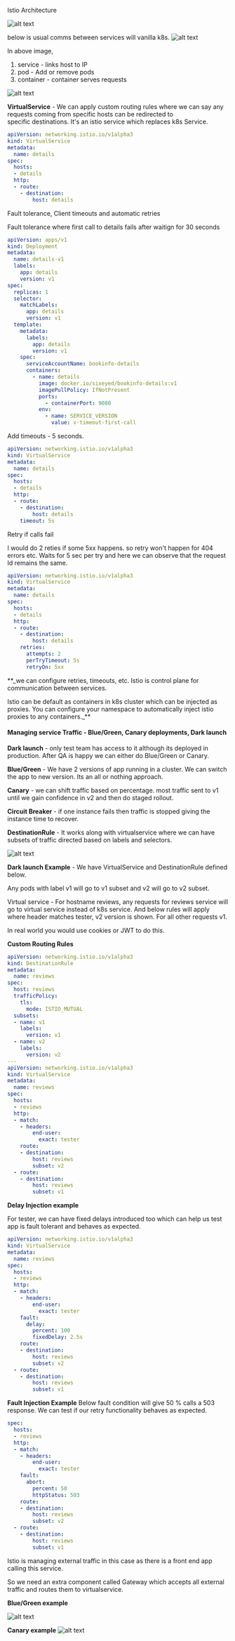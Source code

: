 Istio Architecture

![alt text](https://github.com/harishpatarla/kubernetes/blob/master/images/istioarchitecture.png)

below is usual comms between services will vanilla k8s.
![alt text](https://github.com/harishpatarla/kubernetes/blob/master/images/k8scomms.png)

In above image, 
1. service - links host to IP
2. pod - Add or remove pods
3. container - container serves requests

![alt text](https://github.com/harishpatarla/kubernetes/blob/master/images/virtualservice.png)

**VirtualService** -  We can apply custom routing rules where we can say any requests coming from specific hosts can be redirected to  
specific destinations. It's an istio service which replaces k8s Service.

```yaml
apiVersion: networking.istio.io/v1alpha3
kind: VirtualService
metadata:
  name: details
spec:
  hosts:
  - details
  http:
  - route:
    - destination:
        host: details
```

Fault tolerance, Client timeouts and automatic retries

Fault tolerance where first call to details fails after waitign for 30 seconds

```yaml
apiVersion: apps/v1
kind: Deployment
metadata:
  name: details-v1
  labels:
    app: details
    version: v1
spec:
  replicas: 1
  selector:
    matchLabels:
      app: details
      version: v1
  template:
    metadata:
      labels:
        app: details
        version: v1
    spec:
      serviceAccountName: bookinfo-details
      containers:
        - name: details
          image: docker.io/sixeyed/bookinfo-details:v1
          imagePullPolicy: IfNotPresent
          ports:
            - containerPort: 9080
          env:
            - name: SERVICE_VERSION
              value: v-timeout-first-call

```

Add timeouts - 5 seconds.
 
```yaml
apiVersion: networking.istio.io/v1alpha3
kind: VirtualService
metadata:
  name: details
spec:
  hosts:
  - details
  http:
  - route:
    - destination:
        host: details
    timeout: 5s
```

Retry if calls fail

I would do 2 reties if some 5xx happens. so retry won't happen for 404 errors etc.
Waits for 5 sec per try and here we can observe that the request Id remains the same.
```yaml
apiVersion: networking.istio.io/v1alpha3
kind: VirtualService
metadata:
  name: details
spec:
  hosts:
  - details
  http:
  - route:
    - destination:
        host: details
    retries:
      attempts: 2
      perTryTimeout: 5s
      retryOn: 5xx
```

**_we can configure retries, timeouts, etc.
Istio is control plane for communication between services.
    
Istio can be default as containers in k8s cluster which can be injected as proxies.
You can configure your namespace to automatically inject istio proxies to any containers._**


#### Managing service Traffic - Blue/Green,  Canary deployments, Dark launch

**Dark launch** - only test team has access to it although its deployed in production.
After QA is happy we can either do Blue/Green or Canary.

**Blue/Green** - We have 2 versions of app running in a cluster. We can switch the app to new version. Its an all or nothing approach.

**Canary** - we can shift traffic based on percentage. most traffic sent to v1 until we gain confidence in v2 and then do staged rollout. 
 
**Circuit Breaker** - if one instance fails then traffic is stopped giving the instance time to recover.

**DestinationRule** - It works along with virtualservice where we can have subsets of traffic directed based on labels and selectors. 

![alt text](https://github.com/harishpatarla/kubernetes/blob/master/images/DestinationRule.png)

**Dark launch Example** -
We have VirtualService and DestinationRule defined below.

Any pods with label v1 will go to v1 subset and v2 will go to v2 subset.

Virtual service - For hostname reviews, any requests for reviews service will go to virtual service instead of k8s service.
And below rules will apply where header matches tester, v2 version is shown. For all other requests v1.

In real world you would use cookies or JWT to do this.

**Custom Routing Rules**

```yaml
apiVersion: networking.istio.io/v1alpha3
kind: DestinationRule
metadata:
  name: reviews
spec:
  host: reviews
  trafficPolicy:
    tls:
      mode: ISTIO_MUTUAL
  subsets:
  - name: v1
    labels:
      version: v1
  - name: v2
    labels:
      version: v2
---
apiVersion: networking.istio.io/v1alpha3
kind: VirtualService
metadata:
  name: reviews
spec:
  hosts:
  - reviews
  http:
  - match:
    - headers:
        end-user:
          exact: tester
    route:
    - destination:
        host: reviews
        subset: v2
  - route:
    - destination:
        host: reviews
        subset: v1
``` 
**Delay Injection example**

For tester, we can have fixed delays introduced too which can help us test app is fault tolerant and behaves as expected.  

```yaml
apiVersion: networking.istio.io/v1alpha3
kind: VirtualService
metadata:
  name: reviews
spec:
  hosts:
  - reviews
  http:
  - match:
    - headers:
        end-user:
          exact: tester    
    fault:
      delay:
        percent: 100
        fixedDelay: 2.5s
    route:
    - destination:
        host: reviews
        subset: v2
  - route:
    - destination:
        host: reviews
        subset: v1
```

**Fault Injection Example**
Below fault condition will give 50 % calls a 503 response. 
We can test if our retry functionality behaves as expected. 
```yaml
spec:
  hosts:
  - reviews
  http:
  - match:
    - headers:
        end-user:
          exact: tester    
    fault:
      abort:
        percent: 50
        httpStatus: 503
    route:
    - destination:
        host: reviews
        subset: v2
  - route:
    - destination:
        host: reviews
        subset: v1

```

Istio is managing external traffic in this case as there is a front end app calling this service.

So we need an extra component called Gateway which accepts all external traffic and routes them to virtualservice.

**Blue/Green example**

![alt text](https://github.com/harishpatarla/kubernetes/blob/master/images/bluegreen.png)

**Canary example**
![alt text](https://github.com/harishpatarla/kubernetes/blob/master/images/canary.png)

